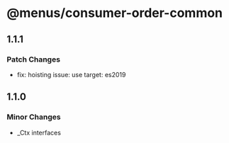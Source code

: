 # @menus/consumer-order-common

## 1.1.1

### Patch Changes

- fix: hoisting issue: use target: es2019

## 1.1.0

### Minor Changes

- \_Ctx interfaces
